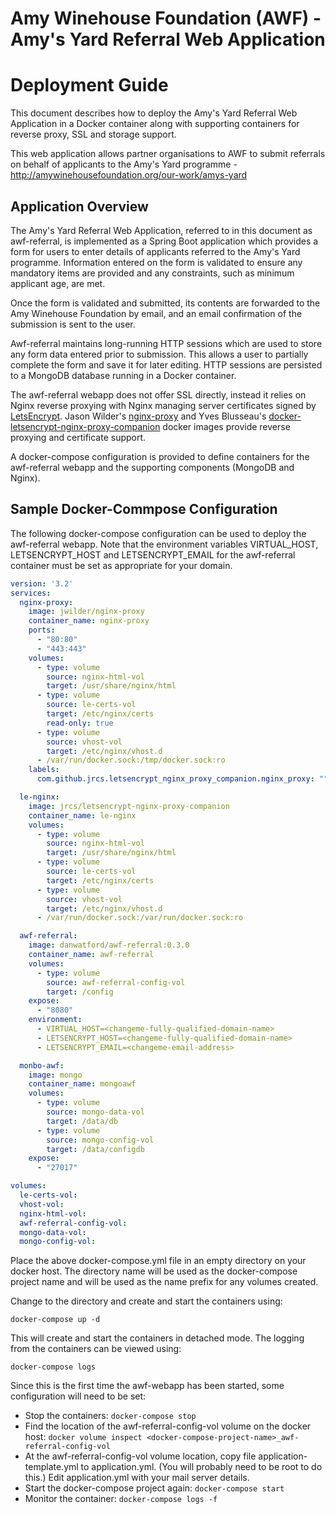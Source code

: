# Amy Winehouse Foundation (AWF) - Amy's Yard Referral Web Application
# Deployment Guide

This document describes how to deploy the Amy's Yard Referral Web Application in a Docker container
along with supporting containers for reverse proxy, SSL and storage support.

This web application allows partner organisations to AWF to submit referrals on behalf of applicants 
to the Amy's Yard programme - http://amywinehousefoundation.org/our-work/amys-yard

## Application Overview

The Amy's Yard Referral Web Application, referred to in this document as awf-referral, is implemented
as a Spring Boot application which provides a form for users to enter details of applicants
referred to the Amy's Yard programme. Information entered on the form is validated to ensure
any mandatory items are provided and any constraints, such as minimum applicant age, are met.

Once the form is validated and submitted, its contents are forwarded to the Amy Winehouse Foundation
by email, and an email confirmation of the submission is sent to the user.

Awf-referral maintains long-running HTTP sessions which are used to store any form data entered
prior to submission. This allows a user to partially complete the form and save it for later
editing. HTTP sessions are persisted to a MongoDB database running in a Docker container.

The awf-referral webapp does not offer SSL directly, instead it relies on Nginx reverse proxying
with Nginx managing server certificates signed by [LetsEncrypt](https://letsencrypt.org).
Jason Wilder's [nginx-proxy](https://github.com/jwilder/nginx-proxy) and Yves Blusseau's 
[docker-letsencrypt-nginx-proxy-companion](https://github.com/JrCs/docker-letsencrypt-nginx-proxy-companion)
docker images provide reverse proxying and certificate support.

A docker-compose configuration is provided to define containers for the awf-referral webapp
and the supporting components (MongoDB and Nginx).

## Sample Docker-Commpose Configuration

The following docker-compose configuration can be used to deploy the awf-referral webapp.
Note that the environment variables VIRTUAL_HOST, LETSENCRYPT_HOST and LETSENCRYPT_EMAIL for the 
awf-referral container must be set as appropriate for your domain.
```yaml
version: '3.2'
services:
  nginx-proxy:
    image: jwilder/nginx-proxy
    container_name: nginx-proxy
    ports:
      - "80:80"
      - "443:443"
    volumes:
      - type: volume
        source: nginx-html-vol
        target: /usr/share/nginx/html
      - type: volume
        source: le-certs-vol
        target: /etc/nginx/certs
        read-only: true
      - type: volume
        source: vhost-vol
        target: /etc/nginx/vhost.d
      - /var/run/docker.sock:/tmp/docker.sock:ro
    labels:
      com.github.jrcs.letsencrypt_nginx_proxy_companion.nginx_proxy: ""

  le-nginx:
    image: jrcs/letsencrypt-nginx-proxy-companion
    container_name: le-nginx
    volumes:
      - type: volume
        source: nginx-html-vol
        target: /usr/share/nginx/html
      - type: volume
        source: le-certs-vol
        target: /etc/nginx/certs
      - type: volume
        source: vhost-vol
        target: /etc/nginx/vhost.d
      - /var/run/docker.sock:/var/run/docker.sock:ro

  awf-referral:
    image: danwatford/awf-referral:0.3.0
    container_name: awf-referral
    volumes:
      - type: volume
        source: awf-referral-config-vol
        target: /config
    expose:
      - "8080"
    environment:
      - VIRTUAL_HOST=<changeme-fully-qualified-domain-name>
      - LETSENCRYPT_HOST=<changeme-fully-qualified-domain-name>
      - LETSENCRYPT_EMAIL=<changeme-email-address>

  monbo-awf:
    image: mongo
    container_name: mongoawf
    volumes:
      - type: volume
        source: mongo-data-vol
        target: /data/db
      - type: volume
        source: mongo-config-vol
        target: /data/configdb
    expose:
      - "27017"

volumes:
  le-certs-vol:
  vhost-vol:
  nginx-html-vol:
  awf-referral-config-vol:
  mongo-data-vol:
  mongo-config-vol:
```

Place the above docker-compose.yml file in an empty directory on your docker host. The directory
name will be used as the docker-compose project name and will be used as the name prefix for any
volumes created.

Change to the directory and create and start the containers using:
```
docker-compose up -d
```

This will create and start the containers in detached mode. The logging from the containers
can be viewed using:
```
docker-compose logs
```

Since this is the first time the awf-webapp has been started, some configuration will need to be
set: 
- Stop the containers:
```docker-compose stop```
- Find the location of the awf-referral-config-vol volume on the docker host: 
```docker volume inspect <docker-compose-project-name>_awf-referral-config-vol```
- At the awf-referral-config-vol volume location, copy file application-template.yml to application.yml. (You will probably need to 
be root to do this.) Edit application.yml with your mail server details.
- Start the docker-compose project again: ```docker-compose start```
- Monitor the container: ```docker-compose logs -f```
